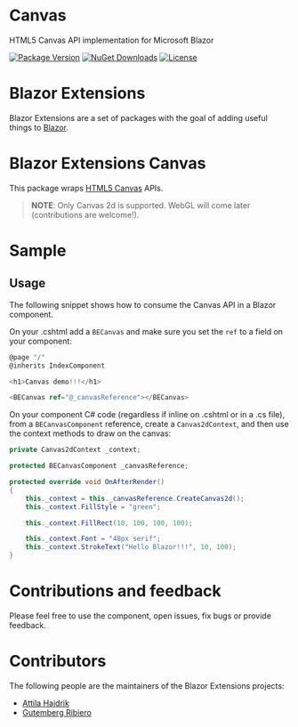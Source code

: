 # Canvas
HTML5 Canvas API implementation for Microsoft Blazor

<!---[![Build status](https://img.shields.io/circleci/project/github/BlazorExtensions/Canvas.svg)](https://ci.dot.net/job/dotnet_orleans/job/master/)-->
[![Package Version](https://img.shields.io/nuget/v/Blazor.Extensions.Canvas.svg)](https://www.nuget.org/packages/Blazor.Extensions.Canvas)
[![NuGet Downloads](https://img.shields.io/nuget/dt/Blazor.Extensions.Canvas.svg)](https://www.nuget.org/packages/Blazor.Extensions.Canvas)
[![License](https://img.shields.io/github/license/BlazorExtensions/Canvas.svg)](https://github.com/BlazorExtensions/Canvas/blob/master/LICENSE)

# Blazor Extensions

Blazor Extensions are a set of packages with the goal of adding useful things to [Blazor](https://blazor.net).

# Blazor Extensions Canvas

This package wraps [HTML5 Canvas](https://developer.mozilla.org/en-US/docs/Web/HTML/Element/canvas) APIs. 

> **NOTE**: Only Canvas 2d is supported. WebGL will come later (contributions are welcome!).

# Sample

## Usage

The following snippet shows how to consume the Canvas API in a Blazor component.

On your .cshtml add a `BECanvas` and make sure you set the `ref` to a field on your component:

```c#
@page "/"
@inherits IndexComponent

<h1>Canvas demo!!!</h1>

<BECanvas ref="@_canvasReference"></BECanvas>
```

On your component C# code (regardless if inline on .cshtml or in a .cs file), from a `BECanvasComponent` reference, create a `Canvas2dContext`, and then use the context methods to draw on the canvas: 

```c#
private Canvas2dContext _context;

protected BECanvasComponent _canvasReference;

protected override void OnAfterRender()
{
    this._context = this._canvasReference.CreateCanvas2d();
    this._context.FillStyle = "green";

    this._context.FillRect(10, 100, 100, 100);

    this._context.Font = "48px serif";
    this._context.StrokeText("Hello Blazor!!!", 10, 100);
}
```

# Contributions and feedback

Please feel free to use the component, open issues, fix bugs or provide feedback.

# Contributors

The following people are the maintainers of the Blazor Extensions projects:

- [Attila Hajdrik](https://github.com/attilah)
- [Gutemberg Ribiero](https://github.com/galvesribeiro)

